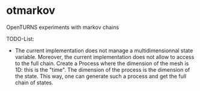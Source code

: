 # otmarkov
OpenTURNS experiments with markov chains

TODO-List:
* The current implementation does not manage a multidimensionnal state variable. 
Moreover, the current implementation does not allow to access to the full chain. 
Create a Process where the dimension of the mesh is 1D: this is the "time". 
The dimension of the process is the dimension of the state.
This way, one can generate such a process and get the full chain of 
states. 
